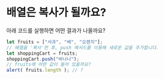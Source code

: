 
# 배열은 복사가 될까요?

아래 코드를 실행하면 어떤 결과가 나올까요?

```js
let fruits = ["사과", "배", "오렌지"];
// 배열을 '복사'한 후, push 메서드를 이용해 새로운 값을 추가합니다.
let shoppingCart = fruits;
shoppingCart.push("바나나");
// fruits에 어떤 값이 들어 있을까요?
alert( fruits.length ); // ?
```
